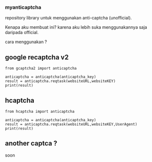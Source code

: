 ### myanticaptcha

repository library untuk menggunakan anti-captcha (unofficial).

Kenapa aku membuat ini? karena aku lebih suka menggunakannya saja daripada official.

cara menggunakan ?

## google recaptcha v2

```
from gcaptcha2 import anticaptcha

anticaptcha = anticaptcha(anticaptcha_key)
result = anticaptcha.reqtask(websiteURL,websiteKEY)
print(result)
```

## hcaptcha

```
from hcaptcha import anticaptcha

anticaptcha = anticaptcha(anticaptcha_key)
result = anticaptcha.reqtask(websiteURL,websiteKEY,UserAgent)
print(result)
```

## another captca ?

soon